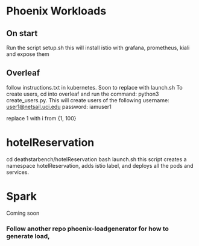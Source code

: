 
# Phoenix Workloads

## On start
Run the script setup.sh
this will install istio with grafana, prometheus, kiali and expose them
## Overleaf
follow instructions.txt in kubernetes. Soon to replace with launch.sh
To create users, cd into overleaf and run the command: python3 create_users.py. This will create users of the following
username: user1@netsail.uci.edu
password: iamuser1

replace 1 with i from {1, 100}

# hotelReservation
cd deathstarbench/hotelReservation
bash launch.sh 
this script creates a namespace hotelReservation, adds istio label, and deploys all the pods and services.

# Spark
Coming soon

### Follow another repo phoenix-loadgenerator for how to generate load,